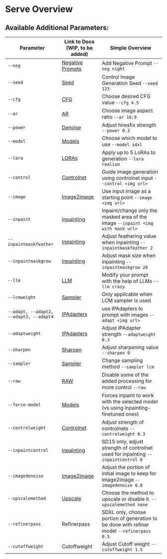 # Serve Overview

## Available Additional Parameters:

| Parameter             | Link to Docs (WIP, to be added)                                  | Simple Overview                    |
|-----------------------|-----------------------------------------------|------------------------------------|
| `--neg`               | [Negative Prompts](../../Parameters/negative_prompt/negative_prompt.md)  | Add Negative Prompt `--neg night`                   |
| `--seed`              | [Seed](../../Parameters/seed/seed.md)               | Control Image Generation Seed `--seed 123`                   |
| `--cfg`               | [CFG](../../Parameters/cfg/cfg.md)                 | Choose desired CFG value `--cfg 4.5`                   |
| `--ar`                | [AR](../../Parameters/aspect_ratio/aspect_ratio.md)                   | Choose image aspect ratio `--ar 16:9`                   |
| `--power`             | [Denoise](../../Parameters/denoise/denoise.md)             | Adjust hiresfix strength `--power 0.2`                   |
| `--model`             | [Models](../../Parameters/model/model.md)             | Choose which model to use `--model sdxl`                   |
| `--lora`              | [LORAs](../../Parameters/lora/lora.md)               | Apply up to 5 LoRAs to generation `--lora realism`                   |
| `--control`           | [Controlnet](../../Parameters/control/control.md)         | Guide image generation using controlnet input `--control <img url>`                   |
| `--image`             | [Image2image](../../Parameters/img2img/img2img.md)             | Use input image as a starting point `--image <img url>`                   |
| `--inpaint`           | [Inpainting](../../Parameters/inpaint/inpaint.md)         | Inpaint/change only the masked area of the image `--inpaint <img with mask url>`                   |
| `--inpaintmaskfeather`| [Inpainting](../../Parameters/inpaint/inpaint.md) | Adjust feathering value when inpainting `--inpaintmaskfeather 2`               |
| `--inpaintmaskgrow`   | [Inpainting](../../Parameters/inpaint/inpaint.md)     | Adjust mask size when inpainting `--inpaintmaskgrow 20`               |
| `--llm`               | [LLM](../../Parameters/llm/llm.md)                 | Modify your prompt with the help of LLMs `--llm crazy`                   |
| `--lcmweight`         | [Sampler](../../Parameters/sampler/sampler.md)     | Only applicable when LCM sampler is used                   |
| `--adapt, --adapt2, --adapt3, --adapt4` | [IPAdapters](../../Parameters/adapt/adapt.md) | use IPAdapters to prompt with images `--adapt <img url>`          |
| `--adaptweight`       | [IPAdapters](../../Parameters/adapt/adapt.md) | Adjust IPAdapter strength `--adaptweight 0.3`                   |
| `--sharpen`           | [Sharpen](../../Parameters/sharpen/sharpen.md)         | Adjust sharpening value `--sharpen 0`                   |
| `--sampler`           | [Sampler](../../Parameters/sampler/sampler.md)         | Change sampling method `--sampler lcm`                   |
| `--raw`               | [RAW](../../Parameters/raw/raw.md)                 | Disable some of the added processing for more control `--raw`                   |
| `--force-model`       | [Models](../../Parameters/model/model.md)  | Forces inpaint to work with the selected model (vs using inpainting-finetuned ones)    |
| `--controlweight`     | [Controlnet](../../Parameters/control/control.md) | Adjust strength of controlnets `--controlweight 0.3`               |
| `--inpaintcontrol`    | [Inpainting](../../Parameters/inpaint/inpaint.md) | SD15 only, adjust strength of controlnet used for inpainting `--inpaintcontrol 0`               |
| `--imagedenoise`      | [Image2image](../../Parameters/img2img/img2img.md)    | Adjust the portion of initial image to keep for image2image `--imagedenoise 0.8`               |
| `--upscalemethod`     | [Upscale](../../Parameters/upscale_method/upscale_method.md) | Choose the method to upscale or disable it. `--upscalemethod none`               |
| `--refinerpass`       | Refinerpass | SDXL only, choose portion of generation to be done with refiner model `--refinerpass 0.5`                   |
| `--cutoffweight`       | Cutoffweight | Adjust Cutoff weight `--cutoffweight 1.5`                   |

